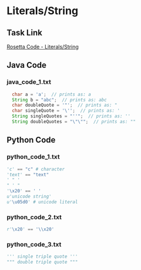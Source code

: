 # Literals/String

## Task Link
[Rosetta Code - Literals/String](https://rosettacode.org/wiki/Literals/String)

## Java Code
### java_code_1.txt
```java
  char a = 'a';  // prints as: a
  String b = "abc";  // prints as: abc
  char doubleQuote = '"';  // prints as: "
  char singleQuote = '\'';  // prints as: '
  String singleQuotes = "''";  // prints as: ''
  String doubleQuotes = "\"\"";  // prints as: ""

```

## Python Code
### python_code_1.txt
```python
'c' == "c" # character
'text' == "text"
' " '
" ' "
'\x20' == ' '
u'unicode string'
u'\u05d0' # unicode literal

```

### python_code_2.txt
```python
r'\x20' == '\\x20'

```

### python_code_3.txt
```python
''' single triple quote '''
""" double triple quote """

```

